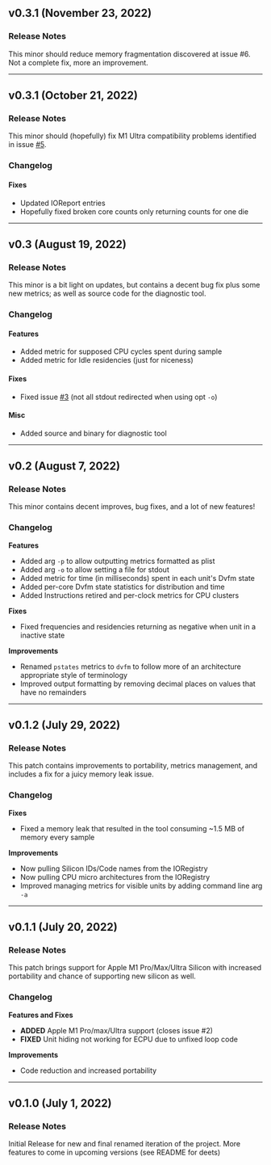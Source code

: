 ## v0.3.1 (November 23, 2022)
### Release Notes
This minor should reduce memory fragmentation discovered at issue #6. Not a complete fix, more an improvement.

___

## v0.3.1 (October 21, 2022)
### Release Notes
This minor should (hopefully) fix M1 Ultra compatibility problems identified in issue [#5](https://github.com/BitesPotatoBacks/SocPowerBuddy/issues/5).

### Changelog
#### Fixes
- Updated IOReport entries
- Hopefully fixed broken core counts only returning counts for one die

___

## v0.3 (August 19, 2022)
### Release Notes
This minor is a bit light on updates, but contains a decent bug fix plus some new metrics; as well as source code for the diagnostic tool.

### Changelog
#### Features
- Added metric for supposed CPU cycles spent during sample
- Added metric for Idle residencies (just for niceness)

#### Fixes
- Fixed issue [#3](https://github.com/BitesPotatoBacks/SocPowerBuddy/issues/3) (not all stdout redirected when using opt `-o`)

#### Misc
- Added source and binary for diagnostic tool

___

## v0.2 (August 7, 2022)
### Release Notes
This minor contains decent improves, bug fixes, and a lot of new features!

### Changelog
**Features**
- Added arg `-p` to allow outputting metrics formatted as plist
- Added arg `-o` to allow setting a file for stdout
- Added metric for time (in milliseconds) spent in each unit's Dvfm state
- Added per-core Dvfm state statistics for distribution and time
-  Added Instructions retired and per-clock metrics for CPU clusters

**Fixes**
- Fixed frequencies and residencies returning as negative when unit in a inactive state

**Improvements**
- Renamed `pstates` metrics to `dvfm` to follow more of an architecture appropriate style of terminology
- Improved output formatting by removing decimal places on values that have no remainders

___

## v0.1.2 (July 29, 2022)
### Release Notes
This patch contains improvements to portability, metrics management, and includes a fix for a juicy memory leak issue.

### Changelog
**Fixes**
- Fixed a memory leak that resulted in the tool consuming ~1.5 MB of memory every sample

**Improvements**
- Now pulling Silicon IDs/Code names from the IORegistry
- Now pulling CPU micro architectures from the IORegistry
- Improved managing metrics for visible units by adding command line arg `-a`

___

## v0.1.1 (July 20, 2022)
### Release Notes
This patch brings support for Apple M1 Pro/Max/Ultra Silicon with increased portability and chance of supporting new silicon as well.

### Changelog
**Features and Fixes**
- **ADDED** Apple M1 Pro/max/Ultra support (closes issue #2)
- **FIXED** Unit hiding not working for ECPU due to unfixed loop code

**Improvements**
- Code reduction and increased portability

___

## v0.1.0 (July 1, 2022)
### Release Notes
Initial Release for new and final renamed iteration of the project. More features to come in upcoming versions (see README for deets)
